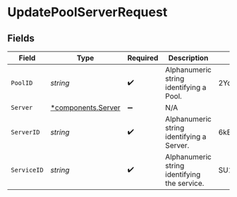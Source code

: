 # UpdatePoolServerRequest


## Fields

| Field                                                   | Type                                                    | Required                                                | Description                                             | Example                                                 |
| ------------------------------------------------------- | ------------------------------------------------------- | ------------------------------------------------------- | ------------------------------------------------------- | ------------------------------------------------------- |
| `PoolID`                                                | *string*                                                | :heavy_check_mark:                                      | Alphanumeric string identifying a Pool.                 | 2Yd1WfiCBPENLloXfXmlO                                   |
| `Server`                                                | [*components.Server](../../models/components/server.md) | :heavy_minus_sign:                                      | N/A                                                     |                                                         |
| `ServerID`                                              | *string*                                                | :heavy_check_mark:                                      | Alphanumeric string identifying a Server.               | 6kEuoknxiaDBCLiAjKqyXq                                  |
| `ServiceID`                                             | *string*                                                | :heavy_check_mark:                                      | Alphanumeric string identifying the service.            | SU1Z0isxPaozGVKXdv0eY                                   |